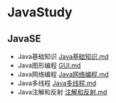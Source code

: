 # JavaStudy
## JavaSE

- Java基础知识			[Java基础知识.md](/JavaSE/JAVA_基础知识/Java基础知识.md)
- Java图形编程			[GUI.md](/JavaSE/JAVA_GUI/GUI.md)
- Java网络编程			[Java网络编程.md ](/JavaSE/JAVA_网络编程/Java网络编程.md)
- Java多线程			    [Java多线程.md](/JavaSE/JAVA_多线程/Java多线程.md)
- Java注解和反射 		[注解和反射.md](/JavaSE/JAVA_注解和反射/注解和反射.md)

